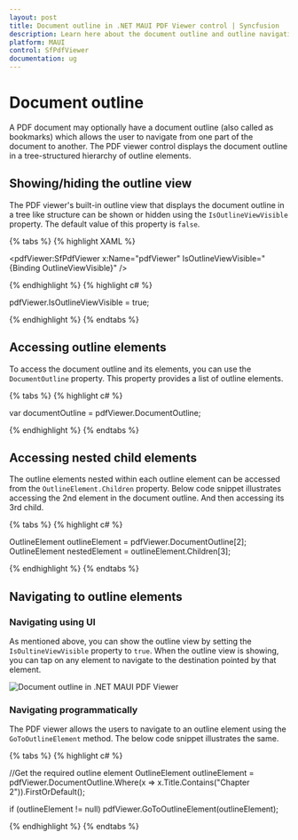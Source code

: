 ```yaml
---
layout: post
title: Document outline in .NET MAUI PDF Viewer control | Syncfusion
description: Learn here about the document outline and outline navigation in Syncfusion .NET MAUI PDF Viewer (SfPdfViewer) control.
platform: MAUI
control: SfPdfViewer
documentation: ug
---
```


# Document outline

A PDF document may optionally have a document outline (also called as bookmarks) which allows the user to navigate from one part of the document to another. The PDF viewer control displays the document outline in a tree-structured hierarchy of outline elements.

## Showing/hiding the outline view

The PDF viewer&#39;s built-in outline view that displays the document outline in a tree like structure can be shown or hidden using the `IsOutlineViewVisible` property. The default value of this property is `false`. 

{% tabs %}
{% highlight XAML %}

<pdfViewer:SfPdfViewer x:Name="pdfViewer" IsOutlineViewVisible="{Binding OutlineViewVisible}" />

{% endhighlight %}
{% highlight c# %}

pdfViewer.IsOutlineViewVisible = true;

{% endhighlight %}
{% endtabs %}

## Accessing outline elements

To access the document outline and its elements, you can use the `DocumentOutline` property. This property provides a list of outline elements. 

{% tabs %}
{% highlight c# %}

var documentOutline = pdfViewer.DocumentOutline;

{% endhighlight %}
{% endtabs %}

## Accessing nested child elements

The outline elements nested within each outline element can be accessed from the `OutlineElement.Children` property. Below code snippet illustrates accessing the 2nd element in the document outline. And then accessing its 3rd child.

{% tabs %}
{% highlight c# %}

OutlineElement outlineElement = pdfViewer.DocumentOutline[2];
OutlineElement nestedElement = outlineElement.Children[3];

{% endhighlight %}
{% endtabs %}

## Navigating to outline elements

### Navigating using UI

As mentioned above, you can show the outline view by setting the `IsOultineViewVisible` property to `true`. When the outline view is showing, you can tap on any element to navigate to the destination pointed by that element. 

![Document outline in .NET MAUI PDF Viewer](Images\outline-view.png)

### Navigating programmatically

The PDF viewer allows the users to navigate to an outline element using the `GoToOutlineElement` method. The below code snippet illustrates the same.

{% tabs %}
{% highlight c# %}

//Get the required outline element
OutlineElement outlineElement = pdfViewer.DocumentOutline.Where(x => x.Title.Contains("Chapter 2")).FirstOrDefault();

if (outlineElement != null)
   pdfViewer.GoToOutlineElement(outlineElement);

{% endhighlight %}
{% endtabs %}







